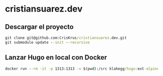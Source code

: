 # cristiansuarez.dev

## Descargar el proyecto

```cmd
git clone git@github.com:CrisKrus/cristiansuarez.dev.git
git submodule update --init --recursive
```

## Lanzar Hugo en local con Docker

```cmd
docker run --rm -it -p 1313:1313 -v $(pwd):/src klakegg/hugo:ext-alpine server
```

